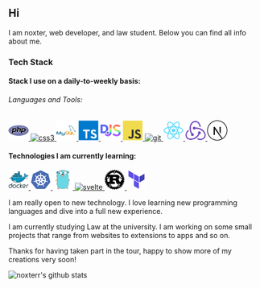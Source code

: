 ## Hi
I am noxter, web developer, and law student. Below you can find all info about me.

### Tech Stack

#### Stack I use on a daily-to-weekly basis:

<h6 align="left">Languages and Tools:</h6>
<p align="left">
  <a href="https://www.php.net/" target="_blank"> <img src="https://github.com/devicons/devicon/blob/master/icons/php/php-original.svg" alt="css3" width="40" height="40"/> </a>
  <a href="https://laravel.com/" target="_blank"> <img src="https://laravel.com/img/logomark.min.svg" alt="css3" width="40" height="40"/> </a>
  <a href="https://www.mysql.com/" target="_blank"> <img src="https://raw.githubusercontent.com/devicons/devicon/master/icons/mysql/mysql-original-wordmark.svg" alt="mysql" width="40" height="40"/> </a>
  <a href="https://www.typescriptlang.org/" target="_blank"> <img src="https://github.com/devicons/devicon/blob/master/icons/typescript/typescript-original.svg" alt="typescript" width="40" height="40"/> </a>
  <a href="https://discord.js.org/#/" target="_blank"> <img src="https://github.com/devicons/devicon/blob/master/icons/discordjs/discordjs-original.svg" alt="typescript" width="40" height="40"/> </a>
  <a href="https://developer.mozilla.org/en-US/docs/Web/JavaScript" target="_blank"> <img src="https://raw.githubusercontent.com/devicons/devicon/master/icons/javascript/javascript-original.svg" alt="javascript" width="40" height="40"/> </a>
  <a href="https://git-scm.com/" target="_blank"> <img src="https://www.vectorlogo.zone/logos/git-scm/git-scm-icon.svg" alt="git" width="40" height="40"/> </a>
  <a href="https://en.reactjs.org/" target="_blank"> <img src="https://github.com/devicons/devicon/blob/master/icons/react/react-original.svg" alt="nodejs" width="40" height="40"/> </a> 
  <a href="https://redux.js.org/" target="_blank"> <img src="https://github.com/devicons/devicon/blob/master/icons/redux/redux-original.svg" alt="nodejs" width="40" height="40"/> </a> 
  <a href="https://nextjs.org/" target="_blank"> <img src="https://github.com/devicons/devicon/blob/master/icons/nextjs/nextjs-line.svg" alt="nextjs" width="40" height="40"/> </a>
</p>


#### Technologies I am currently learning:

<p align="left">
  <a href="https://www.docker.com" target="_blank"> <img src="https://raw.githubusercontent.com/devicons/devicon/master/icons/docker/docker-original-wordmark.svg" alt="docker" width="40" height="40"/> </a>
  <a href="https://kubernetes.io" target="_blank"> <img src="https://github.com/devicons/devicon/blob/master/icons/kubernetes/kubernetes-plain.svg" alt="k8s" width="40" height="40"/>
  </a>
  <a href="https://go.dev" target="_blank"> <img src="https://github.com/devicons/devicon/blob/master/icons/go/go-original.svg" alt="svelte" width="40" height="40"/> </a>
  <a href="https://cassandra.apache.org" target="_blank"> <img src="https://cassandra.apache.org/assets/img/logo-white.svg" alt="svelte" width="40" height="40"/> </a>
  <a href="https://www.rust-lang.org" target="_blank"> <img src="https://github.com/devicons/devicon/blob/master/icons/rust/rust-plain.svg" alt="svelte" width="40" height="40"/> </a>
  <a href="https://www.terraform.io" target="_blank"> <img src="https://github.com/devicons/devicon/blob/master/icons/terraform/terraform-original.svg" alt="svelte" width="40" height="40"/> </a>
</p>



I am really open to new technology. I love learning new programming languages and dive into a full new experience. 

I am currently studying Law at the university. I am working on some small projects that range from websites to extensions to apps and so on.


Thanks for having taken part in the tour, happy to show more of my creations very soon!

![noxterr's github stats](https://github-readme-stats.vercel.app/api?username=noxterr&show_icons=true&theme=dracula&hide=stars,issues)
